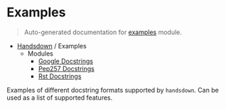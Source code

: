 # Examples

> Auto-generated documentation for [examples](../examples/__init__.py) module.

- [Handsdown](README.md#handsdown) / Examples
  - Modules
    - [Google Docstrings](examples_google_docstrings.md#google-docstrings)
    - [Pep257 Docstrings](examples_pep257_docstrings.md#pep257-docstrings)
    - [Rst Docstrings](examples_rst_docstrings.md#rst-docstrings)

Examples of different docstring formats supported by `handsdown`.
Can be used as a list of supported features.
